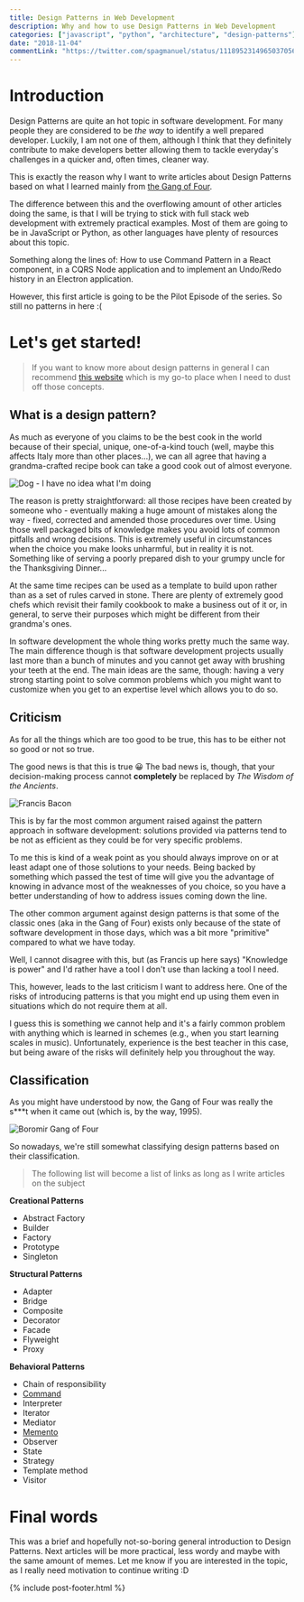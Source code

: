 ```yaml
---
title: Design Patterns in Web Development
description: Why and how to use Design Patterns in Web Development
categories: ["javascript", "python", "architecture", "design-patterns"]
date: "2018-11-04"
commentLink: "https://twitter.com/spagmanuel/status/1118952314965037056"
---
```


# Introduction

Design Patterns are quite an hot topic in software development. For many people they are considered to be _the way_ to identify a well prepared developer. Luckily, I am not one of them, although I think that they definitely contribute to make developers better allowing them to tackle everyday's challenges in a quicker and, often times, cleaner way.

This is exactly the reason why I want to write articles about Design Patterns based on what I learned mainly from [the Gang of Four](https://en.wikipedia.org/wiki/Design_Patterns).

The difference between this and the overflowing amount of other articles doing the same, is that I will be trying to stick with full stack web development with extremely practical examples. Most of them are going to be in JavaScript or Python, as other languages have plenty of resources about this topic.

Something along the lines of: How to use Command Pattern in a React component, in a CQRS Node application and to implement an Undo/Redo history in an Electron application.

However, this first article is going to be the Pilot Episode of the series. So still no patterns in here :(

# Let's get started!

> If you want to know more about design patterns in general I can recommend [this website](https://refactoring.guru) which is my go-to place when I need to dust off those concepts.

## What is a design pattern?

As much as everyone of you claims to be the best cook in the world because of their special, unique, one-of-a-kind touch (well, maybe this affects Italy more than other places...), we can all agree that having a grandma-crafted recipe book can take a good cook out of almost everyone.

![Dog - I have no idea what I'm doing](https://www.ecolutionhome.com/wp-content/uploads/2018/02/C-Cooking-Memes27.png)

The reason is pretty straightforward: all those recipes have been created by someone who - eventually making a huge amount of mistakes along the way - fixed, corrected and amended those procedures over time. Using those well packaged bits of knowledge makes you avoid lots of common pitfalls and wrong decisions. This is extremely useful in circumstances when the choice you make looks unharmful, but in reality it is not. Something like of serving a poorly prepared dish to your grumpy uncle for the Thanksgiving Dinner...

At the same time recipes can be used as a template to build upon rather than as a set of rules carved in stone. There are plenty of extremely good chefs which revisit their family cookbook to make a business out of it or, in general, to serve their purposes which might be different from their grandma's ones.

In software development the whole thing works pretty much the same way. The main difference though is that software development projects usually last more than a bunch of minutes and you cannot get away with brushing your teeth at the end. The main ideas are the same, though: having a very strong starting point to solve common problems which you might want to customize when you get to an expertise level which allows you to do so.

## Criticism

As for all the things which are too good to be true, this has to be either not so good or not so true.

The good news is that this is true 😀 The bad news is, though, that your decision-making process cannot **completely** be replaced by _The Wisdom of the Ancients_.

![Francis Bacon](https://i.pinimg.com/originals/72/5d/29/725d29ab0d189c2220a8c398af687871.jpg)

This is by far the most common argument raised against the pattern approach in software development: solutions provided via patterns tend to be not as efficient as they could be for very specific problems.

To me this is kind of a weak point as you should always improve on or at least adapt one of those solutions to your needs. Being backed by something which passed the test of time will give you the advantage of knowing in advance most of the weaknesses of you choice, so you have a better understanding of how to address issues coming down the line.

The other common argument against design patterns is that some of the classic ones (aka in the Gang of Four) exists only because of the state of software development in those days, which was a bit more "primitive" compared to what we have today. 

Well, I cannot disagree with this, but (as Francis up here says) "Knowledge is power" and I'd rather have a tool I don't use than lacking a tool I need.

This, however, leads to the last criticism I want to address here. One of the risks of introducing patterns is that you might end up using them even in situations which do not require them at all. 

I guess this is something we cannot help and it's a fairly common problem with anything which is learned in schemes (e.g., when you start learning scales in music). Unfortunately, experience is the best teacher in this case, but being aware of the risks will definitely help you throughout the way. 

## Classification

As you might have understood by now, the Gang of Four was really the s\*\*\*t when it came out (which is, by the way, 1995). 

![Boromir Gang of Four](https://www.coengoedegebure.com/content/images/2017/08/onedoesnotsimplygof-1.jpg)

So nowadays, we're still somewhat classifying design patterns based on their classification.

> The following list will become a list of links as long as I write articles on the subject

**Creational Patterns**

-   Abstract Factory
-   Builder
-   Factory
-   Prototype
-   Singleton

**Structural Patterns**

-   Adapter
-   Bridge
-   Composite
-   Decorator
-   Facade
-   Flyweight
-   Proxy

**Behavioral Patterns**

-   Chain of responsibility
-   [Command](/design-patterns-command)
-   Interpreter
-   Iterator
-   Mediator
-   [Memento](/design-patterns-memento)
-   Observer
-   State
-   Strategy
-   Template method
-   Visitor

# Final words

This was a brief and hopefully not-so-boring general introduction to Design Patterns. Next articles will be more practical, less wordy and maybe with the same amount of memes. 
Let me know if you are interested in the topic, as I really need motivation to continue writing :D

{% include post-footer.html %}